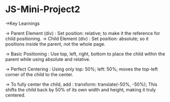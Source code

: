 # JS-Mini-Project2

->Key Learnings

-> Parent Element (div) : Set position: relative; to make it the reference for child positioning.
-> Child Element (div) : Set position: absolute; so it positions inside the parent, not the whole page.

-> Basic Positioning : Use top, left, right, bottom to place the child within the parent while using absolute and relative.

-> Perfect Centering : Using only top: 50%; left: 50%; moves the top-left corner of the child to the center.

-> To fully center the child, add : transform: translate(-50%, -50%); 
   This shifts the child back by 50% of its own width and height, making it truly centered.
